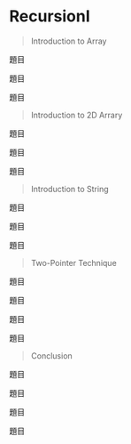 # RecursionI

> Introduction to Array

題目 

題目 

題目 



>  Introduction to 2D Arrary

題目

題目

題目



> Introduction to String

題目 

題目 

題目 



> Two-Pointer Technique

題目

題目

題目 

題目 



> Conclusion

題目

題目

題目 

題目 

